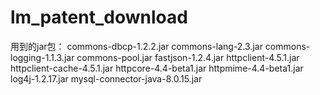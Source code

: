 # lm_patent_download
用到的jar包：
	commons-dbcp-1.2.2.jar
	commons-lang-2.3.jar
	commons-logging-1.1.3.jar
	commons-pool.jar
	fastjson-1.2.4.jar
	httpclient-4.5.1.jar
	httpclient-cache-4.5.1.jar
	httpcore-4.4-beta1.jar
	httpmime-4.4-beta1.jar
	log4j-1.2.17.jar
	mysql-connector-java-8.0.15.jar